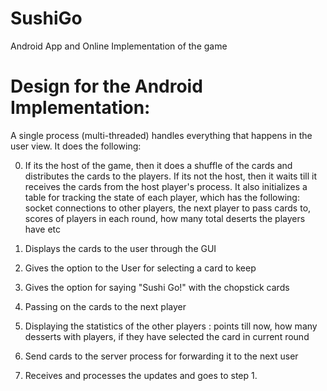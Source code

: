 # SushiGo
Android App and Online Implementation of the game

# Design for the Android Implementation:

A single process (multi-threaded) handles everything that happens in the user view. It does the following:

0) If its the host of the game, then it does a shuffle of the cards and distributes the cards to the players. If its not the host, then it waits till it receives the cards from the host player's process. It also initializes a table for tracking the state of each player, which has the following: socket connections to other players, the next player to pass cards to, scores of players in each round, how many total deserts the players have etc

1) Displays the cards to the user through the GUI

2) Gives the option to the User for selecting a card to keep

3) Gives the option for saying "Sushi Go!" with the chopstick cards

4) Passing on the cards to the next player

5) Displaying the statistics of the other players : points till now, how many desserts with players, if they have selected the card in current round

6) Send cards to the server process for forwarding it to the next user

7) Receives and processes the updates and goes to step 1.
